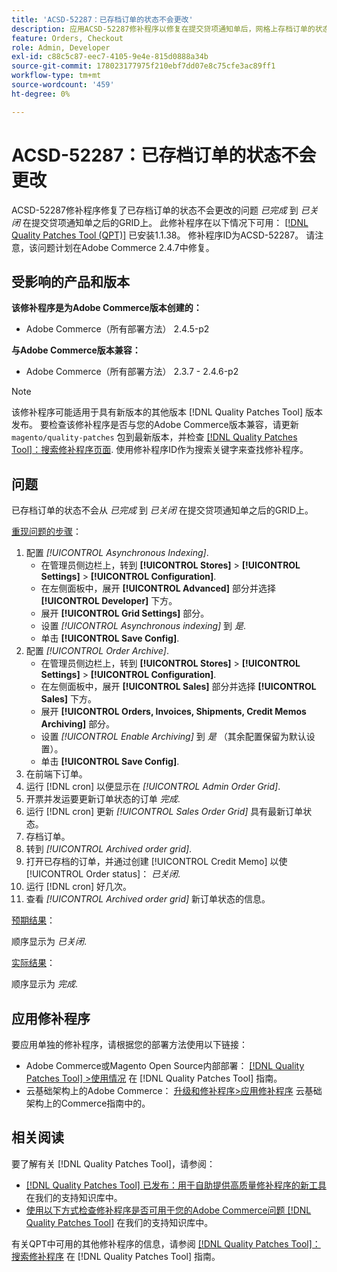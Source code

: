 ```yaml
---
title: 'ACSD-52287：已存档订单的状态不会更改'
description: 应用ACSD-52287修补程序以修复在提交贷项通知单后，网格上存档订单的状态不会从*已完成*更改为*已关闭*的Adobe Commerce问题。
feature: Orders, Checkout
role: Admin, Developer
exl-id: c88c5c87-eec7-4105-9e4e-815d0888a34b
source-git-commit: 178023177975f210ebf7dd07e8c75cfe3ac89ff1
workflow-type: tm+mt
source-wordcount: '459'
ht-degree: 0%

---
```


# ACSD-52287：已存档订单的状态不会更改

ACSD-52287修补程序修复了已存档订单的状态不会更改的问题 *已完成* 到 *已关闭* 在提交贷项通知单之后的GRID上。 此修补程序在以下情况下可用： [[!DNL Quality Patches Tool (QPT)]](/help/announcements/adobe-commerce-announcements/magento-quality-patches-released-new-tool-to-self-serve-quality-patches.md) 已安装1.1.38。 修补程序ID为ACSD-52287。 请注意，该问题计划在Adobe Commerce 2.4.7中修复。

## 受影响的产品和版本

**该修补程序是为Adobe Commerce版本创建的：**

* Adobe Commerce（所有部署方法） 2.4.5-p2

**与Adobe Commerce版本兼容：**

* Adobe Commerce（所有部署方法） 2.3.7 - 2.4.6-p2

>[!NOTE]
>
>该修补程序可能适用于具有新版本的其他版本 [!DNL Quality Patches Tool] 版本发布。 要检查该修补程序是否与您的Adobe Commerce版本兼容，请更新 `magento/quality-patches` 包到最新版本，并检查 [[!DNL Quality Patches Tool]：搜索修补程序页面](https://experienceleague.adobe.com/tools/commerce-quality-patches/index.html). 使用修补程序ID作为搜索关键字来查找修补程序。

## 问题

已存档订单的状态不会从 *已完成* 到 *已关闭* 在提交贷项通知单之后的GRID上。

<u>重现问题的步骤</u>：

1. 配置 *[!UICONTROL Asynchronous Indexing]*.
   * 在管理员侧边栏上，转到 **[!UICONTROL Stores]** > **[!UICONTROL Settings]** > **[!UICONTROL Configuration]**.
   * 在左侧面板中，展开 **[!UICONTROL Advanced]** 部分并选择 **[!UICONTROL Developer]** 下方。
   * 展开 **[!UICONTROL Grid Settings]** 部分。
   * 设置 *[!UICONTROL Asynchronous indexing]* 到 *是*.
   * 单击 **[!UICONTROL Save Config]**.
1. 配置 *[!UICONTROL Order Archive]*.
   * 在管理员侧边栏上，转到 **[!UICONTROL Stores]** > **[!UICONTROL Settings]** > **[!UICONTROL Configuration]**.
   * 在左侧面板中，展开 **[!UICONTROL Sales]** 部分并选择 **[!UICONTROL Sales]** 下方。
   * 展开 **[!UICONTROL Orders, Invoices, Shipments, Credit Memos Archiving]** 部分。
   * 设置 *[!UICONTROL Enable Archiving]* 到 *是* （其余配置保留为默认设置）。
   * 单击 **[!UICONTROL Save Config]**.
1. 在前端下订单。
1. 运行 [!DNL cron]  以便显示在 *[!UICONTROL Admin Order Grid]*.
1. 开票并发运要更新订单状态的订单 *完成*.
1. 运行 [!DNL cron]  更新 *[!UICONTROL Sales Order Grid]* 具有最新订单状态。
1. 存档订单。
1. 转到 *[!UICONTROL Archived order grid]*.
1. 打开已存档的订单，并通过创建 [!UICONTROL Credit Memo] 以使 [!UICONTROL Order status]： *已关闭*.
1. 运行 [!DNL cron] 好几次。
1. 查看 *[!UICONTROL Archived order grid]* 新订单状态的信息。

<u>预期结果</u>：

顺序显示为 *已关闭*.

<u>实际结果</u>：

顺序显示为 *完成*.

## 应用修补程序

要应用单独的修补程序，请根据您的部署方法使用以下链接：

* Adobe Commerce或Magento Open Source内部部署： [[!DNL Quality Patches Tool] >使用情况](https://experienceleague.adobe.com/docs/commerce-operations/tools/quality-patches-tool/usage.html) 在 [!DNL Quality Patches Tool] 指南。
* 云基础架构上的Adobe Commerce： [升级和修补程序>应用修补程序](https://experienceleague.adobe.com/docs/commerce-cloud-service/user-guide/develop/upgrade/apply-patches.html) 云基础架构上的Commerce指南中的。

## 相关阅读

要了解有关 [!DNL Quality Patches Tool]，请参阅：

* [[!DNL Quality Patches Tool] 已发布：用于自助提供高质量修补程序的新工具](/help/announcements/adobe-commerce-announcements/magento-quality-patches-released-new-tool-to-self-serve-quality-patches.md) 在我们的支持知识库中。
* [使用以下方式检查修补程序是否可用于您的Adobe Commerce问题 [!DNL Quality Patches Tool]](/help/support-tools/patches-available-in-qpt-tool/check-patch-for-magento-issue-with-magento-quality-patches.md) 在我们的支持知识库中。

有关QPT中可用的其他修补程序的信息，请参阅 [[!DNL Quality Patches Tool]：搜索修补程序](https://experienceleague.adobe.com/tools/commerce-quality-patches/index.html) 在 [!DNL Quality Patches Tool] 指南。
